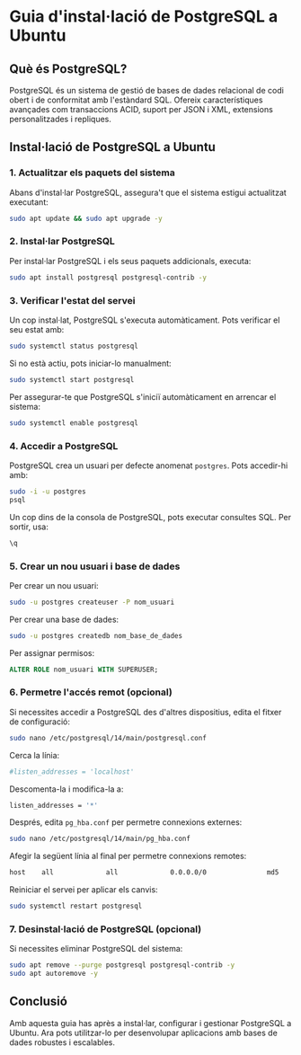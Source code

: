 # Guia d'instal·lació de PostgreSQL a Ubuntu

## Què és PostgreSQL?
PostgreSQL és un sistema de gestió de bases de dades relacional de codi obert i de conformitat amb l'estàndard SQL. Ofereix característiques avançades com transaccions ACID, suport per JSON i XML, extensions personalitzades i repliques.

## Instal·lació de PostgreSQL a Ubuntu

### 1. Actualitzar els paquets del sistema
Abans d'instal·lar PostgreSQL, assegura't que el sistema estigui actualitzat executant:

```sh
sudo apt update && sudo apt upgrade -y
```

### 2. Instal·lar PostgreSQL
Per instal·lar PostgreSQL i els seus paquets addicionals, executa:

```sh
sudo apt install postgresql postgresql-contrib -y
```

### 3. Verificar l'estat del servei
Un cop instal·lat, PostgreSQL s'executa automàticament. Pots verificar el seu estat amb:

```sh
sudo systemctl status postgresql
```

Si no està actiu, pots iniciar-lo manualment:

```sh
sudo systemctl start postgresql
```

Per assegurar-te que PostgreSQL s'iniciï automàticament en arrencar el sistema:

```sh
sudo systemctl enable postgresql
```

### 4. Accedir a PostgreSQL
PostgreSQL crea un usuari per defecte anomenat `postgres`. Pots accedir-hi amb:

```sh
sudo -i -u postgres
psql
```

Un cop dins de la consola de PostgreSQL, pots executar consultes SQL. Per sortir, usa:

```sql
\q
```

### 5. Crear un nou usuari i base de dades
Per crear un nou usuari:

```sh
sudo -u postgres createuser -P nom_usuari
```

Per crear una base de dades:

```sh
sudo -u postgres createdb nom_base_de_dades
```

Per assignar permisos:

```sql
ALTER ROLE nom_usuari WITH SUPERUSER;
```

### 6. Permetre l'accés remot (opcional)
Si necessites accedir a PostgreSQL des d'altres dispositius, edita el fitxer de configuració:

```sh
sudo nano /etc/postgresql/14/main/postgresql.conf
```

Cerca la línia:

```sh
#listen_addresses = 'localhost'
```

Descomenta-la i modifica-la a:

```sh
listen_addresses = '*'
```

Després, edita `pg_hba.conf` per permetre connexions externes:

```sh
sudo nano /etc/postgresql/14/main/pg_hba.conf
```

Afegir la següent línia al final per permetre connexions remotes:

```sh
host    all             all             0.0.0.0/0               md5
```

Reiniciar el servei per aplicar els canvis:

```sh
sudo systemctl restart postgresql
```

### 7. Desinstal·lació de PostgreSQL (opcional)
Si necessites eliminar PostgreSQL del sistema:

```sh
sudo apt remove --purge postgresql postgresql-contrib -y
sudo apt autoremove -y
```

## Conclusió
Amb aquesta guia has après a instal·lar, configurar i gestionar PostgreSQL a Ubuntu. Ara pots utilitzar-lo per desenvolupar aplicacions amb bases de dades robustes i escalables.


